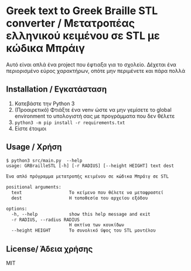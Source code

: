 # Greek text to Greek Braille STL converter / Μετατροπέας ελληνικού κειμένου σε STL με κώδικα Μπράιγ

Αυτό είναι απλά ένα project που έφτιαξα για το σχολείο. Δέχεται ένα περιορισμένο εύρος χαρακτήρων, οπότε μην περιμένετε και πάρα πολλά

## Installation / Εγκατάσταση

1) Κατεβάστε την Python 3
2) (Προαιρετικό) Φτιάξτε ένα venv ώστε να μην γεμίσετε το global environment το υπολογιστή σας με προγράμματα που δεν θέλετε
3) `python3 -m pip install -r requirements.txt`
4) Είστε έτοιμοι

## Usage / Χρήση

```txt
$ python3 src/main.py  --help
usage: GRBrailleSTL [-h] [-r RADIUS] [--height HEIGHT] text dest

Ένα απλό πρόγραμμα μετατροπής κειμένου σε κώδικα Μπράιγ σε STL

positional arguments:
  text                  Το κείμενο που θέλετε να μεταφραστεί
  dest                  Η τοποθεσία του αρχείου εξόδου

options:
  -h, --help            show this help message and exit
  -r RADIUS, --radius RADIUS
                        Η ακτίνα των κουκίδων
  --height HEIGHT       Το συνολικό ύψος του STL μοντέλου
```

## License/ Άδεια χρήσης

MIT
